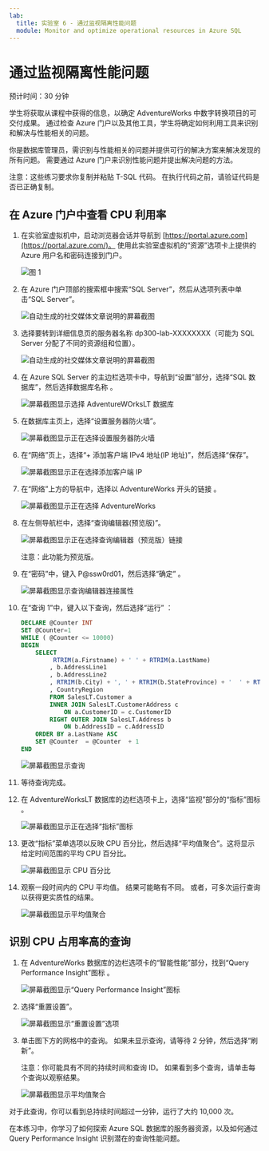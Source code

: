 ```yaml
---
lab:
  title: 实验室 6 - 通过监视隔离性能问题
  module: Monitor and optimize operational resources in Azure SQL
---
```


# <a name="isolate-performance-problems-through-monitoring"></a>通过监视隔离性能问题

预计时间：30 分钟

学生将获取从课程中获得的信息，以确定 AdventureWorks 中数字转换项目的可交付成果。 通过检查 Azure 门户以及其他工具，学生将确定如何利用工具来识别和解决与性能相关的问题。

你是数据库管理员，需识别与性能相关的问题并提供可行的解决方案来解决发现的所有问题。 需要通过 Azure 门户来识别性能问题并提出解决问题的方法。

注意：这些练习要求你复制并粘贴 T-SQL 代码。 在执行代码之前，请验证代码是否已正确复制。

## <a name="review-cpu-utilization-in-azure-portal"></a>在 Azure 门户中查看 CPU 利用率

1. 在实验室虚拟机中，启动浏览器会话并导航到 [https://portal.azure.com](https://portal.azure.com/)。 使用此实验室虚拟机的“资源”选项卡上提供的 Azure 用户名和密码连接到门户。  

    ![图 1](../images/dp-300-module-01-lab-01.png)

1. 在 Azure 门户顶部的搜索框中搜索“SQL Server”，然后从选项列表中单击“SQL Server”。

    ![自动生成的社交媒体文章说明的屏幕截图](../images/dp-300-module-04-lab-1.png)

1. 选择要转到详细信息页的服务器名称 dp300-lab-XXXXXXXX（可能为 SQL Server 分配了不同的资源组和位置）。

    ![自动生成的社交媒体文章说明的屏幕截图](../images/dp-300-module-04-lab-2.png)

1. 在 Azure SQL Server 的主边栏选项卡中，导航到“设置”部分，选择“SQL 数据库”，然后选择数据库名称 。

    ![屏幕截图显示选择 AdventureWOrksLT 数据库](../images/dp-300-module-05-lab-04.png)

1. 在数据库主页上，选择“设置服务器防火墙”。

    ![屏幕截图显示正在选择设置服务器防火墙](../images/dp-300-module-06-lab-01.png)

1. 在“网络”页上，选择“+ 添加客户端 IPv4 地址(IP 地址)”，然后选择“保存”。  

    ![屏幕截图显示正在选择添加客户端 IP](../images/dp-300-module-06-lab-02.png)

1. 在“网络”上方的导航中，选择以 AdventureWorks 开头的链接 。

    ![屏幕截图显示正在选择 AdventureWorks](../images/dp-300-module-06-lab-03.png)

1. 在左侧导航栏中，选择“查询编辑器(预览版)”。

    ![屏幕截图显示正在选择查询编辑器（预览版）链接](../images/dp-300-module-06-lab-04.png)

    注意：此功能为预览版。

1. 在“密码”中，键入 P@ssw0rd01，然后选择“确定”  。

    ![屏幕截图显示查询编辑器连接属性](../images/dp-300-module-06-lab-05.png)

1. 在“查询 1”中，键入以下查询，然后选择“运行” ：

    ```sql
    DECLARE @Counter INT 
    SET @Counter=1
    WHILE ( @Counter <= 10000)
    BEGIN
        SELECT 
             RTRIM(a.Firstname) + ' ' + RTRIM(a.LastName)
            , b.AddressLine1
            , b.AddressLine2
            , RTRIM(b.City) + ', ' + RTRIM(b.StateProvince) + '  ' + RTRIM(b.PostalCode)
            , CountryRegion
            FROM SalesLT.Customer a
            INNER JOIN SalesLT.CustomerAddress c 
                ON a.CustomerID = c.CustomerID
            RIGHT OUTER JOIN SalesLT.Address b
                ON b.AddressID = c.AddressID
        ORDER BY a.LastName ASC
        SET @Counter  = @Counter  + 1
    END
    ```

    ![屏幕截图显示查询](../images/dp-300-module-06-lab-06.png)

1. 等待查询完成。

1. 在 AdventureWorksLT 数据库的边栏选项卡上，选择“监视”部分的“指标”图标  。

    ![屏幕截图显示正在选择“指标”图标](../images/dp-300-module-06-lab-07.png)

1. 更改“指标”菜单选项以反映 CPU 百分比，然后选择“平均值聚合”。这将显示给定时间范围的平均 CPU 百分比。   

    ![屏幕截图显示 CPU 百分比](../images/dp-300-module-06-lab-08.png)

1. 观察一段时间内的 CPU 平均值。 结果可能略有不同。 或者，可多次运行查询以获得更实质性的结果。

    ![屏幕截图显示平均值聚合](../images/dp-300-module-06-lab-09.png)

## <a name="identify-high-cpu-queries"></a>识别 CPU 占用率高的查询

1. 在 AdventureWorks 数据库的边栏选项卡的“智能性能”部分，找到“Query Performance Insight”图标  。

    ![屏幕截图显示“Query Performance Insight”图标](../images/dp-300-module-06-lab-10.png)

1. 选择“重置设置”。

    ![屏幕截图显示“重置设置”选项](../images/dp-300-module-06-lab-11.png)

1. 单击图下方的网格中的查询。 如果未显示查询，请等待 2 分钟，然后选择“刷新”。

    注意：你可能具有不同的持续时间和查询 ID。 如果看到多个查询，请单击每个查询以观察结果。

    ![屏幕截图显示平均值聚合](../images/dp-300-module-06-lab-12.png)

对于此查询，你可以看到总持续时间超过一分钟，运行了大约 10,000 次。

在本练习中，你学习了如何探索 Azure SQL 数据库的服务器资源，以及如何通过 Query Performance Insight 识别潜在的查询性能问题。

